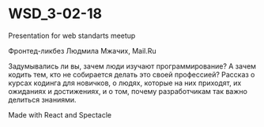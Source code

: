 # WSD_3-02-18
Presentation for web standarts meetup


Фронтед-ликбез
Людмила Мжачих, Mail.Ru

Задумывались ли вы, зачем люди изучают программирование? 
А зачем кодить тем, кто не собирается делать это своей профессией?
Рассказ о курсах кодинга для новичков, о людях, которые на них приходят, их ожиданиях и достижениях, 
и о том, почему разработчикам так важно делиться знаниями.

Made with React and Spectacle
